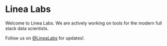 # Linea Labs

Welcome to Linea Labs. We are actively working on tools for the modern full stack data scientists.

Follow us on [@LineaLabs](https://twitter.com/LineaLabs) for updates!.
